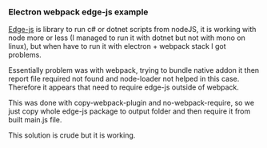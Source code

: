 ### Electron webpack edge-js example

[Edge-js](https://github.com/agracio/edge-js) is library to run c# or 
dotnet scripts from nodeJS, it is working with node more or less 
(I managed to run it with dotnet but not with mono on linux), but 
when have to run it with electron + webpack stack I got problems.

Essentially problem was with webpack, trying to bundle native addon
it then report file required not found and node-loader not helped in
this case. Therefore it appears that need to require edge-js outside
of webpack.

This was done with copy-webpack-plugin and no-webpack-require, so we
just copy whole edge-js package to output folder and then require it
from built main.js file.

This solution is crude but it is working.

